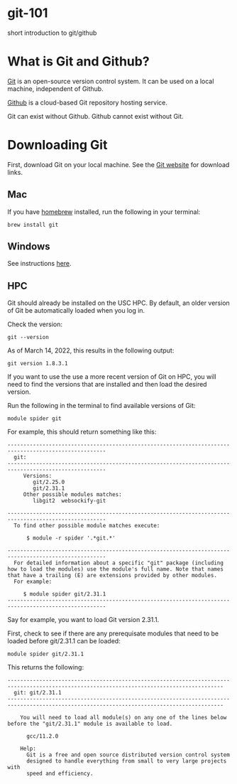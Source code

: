 # git-101
short introduction to git/github

# What is Git and Github?

[Git](https://git-scm.com/) is an open-source version control system. It can be used on a local machine, independent of Github. 

[Github](https://github.com/) is a cloud-based Git repository hosting service.

Git can exist without Github. Github cannot exist without Git. 

# Downloading Git

First, download Git on your local machine. See the [Git website](https://git-scm.com/) for download links.

## Mac

If you have [homebrew](https://docs.brew.sh/Installation) installed, run the following in your terminal:

```
brew install git
```

## Windows

See instructions [here](https://git-scm.com/download/win).

## HPC 

Git should already be installed on the USC HPC. By default, an older version of Git be automatically loaded when you log in.

Check the version:
```
git --version
```

As of March 14, 2022, this results in the following output:
```
git version 1.8.3.1
```

If you want to use the use a more recent version of Git on HPC, you will need to find the versions that are installed and then load the desired version. 

Run the following in the terminal to find available versions of Git: 
```
module spider git
```

For example, this should return something like this: 
```
-----------------------------------------------------------------------------------------------------
  git:
-----------------------------------------------------------------------------------------------------
     Versions:
        git/2.25.0
        git/2.31.1
     Other possible modules matches:
        libgit2  websockify-git

-----------------------------------------------------------------------------------------------------
  To find other possible module matches execute:

      $ module -r spider '.*git.*'

-----------------------------------------------------------------------------------------------------
  For detailed information about a specific "git" package (including how to load the modules) use the module's full name. Note that names that have a trailing (E) are extensions provided by other modules.
  For example:

     $ module spider git/2.31.1
-----------------------------------------------------------------------------------------------------
```
Say for example, you want to load Git version 2.31.1. 

First, check to see if there are any prerequisate modules that need to be loaded before git/2.31.1 can be loaded:
```
module spider git/2.31.1
```
This returns the following:
```
------------------------------------------------------------------------------------------------------------------------------------------
  git: git/2.31.1
------------------------------------------------------------------------------------------------------------------------------------------

    You will need to load all module(s) on any one of the lines below before the "git/2.31.1" module is available to load.

      gcc/11.2.0
 
    Help:
      Git is a free and open source distributed version control system
      designed to handle everything from small to very large projects with
      speed and efficiency.
```

